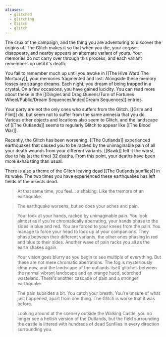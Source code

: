 ```yaml
---
aliases:
  - glitched
  - glitching
  - Glitch
  - glitch
---
```

The crux of the campaign, and the thing you are adventuring to discover the origins of. The Glitch makes it so that when you die, your corpse disappears, and nearby appears an alternate variant of yours. Your memories do not carry over through this process, and each variant remembers up until it's death.

You fail to remember much up until you awoke in [[The Hive Ward|The Mortuary]], your memories fragmented and lost. Alongside these memory losses are strange dreams. Each night, you dream of being trapped in a crystal. On a few occasions, you have gained lucidity. You can read more about these in the [[Dingies and Drag Queens/Turn of Fortunes Wheel/Public/Dream Sequences/index|Dream Sequences]] entries.

Your party are not the only ones who suffers from the Glitch. [[Grim and Flint]] do, but seem not to suffer from the same amnesia that you do. Various other objects and locations also seem to Glitch, and the landscape of [[The Outlands]] seems to regularly Glitch to appear like [[The Blood War]].

Recently, the Glitch has been worsening. [[The Outlands]] experienced earthquakes that caused you to be racked by the unimaginable pain of all your death wounds from your different variants. [[Bawk]] felt it the worst, due to his (at the time) 32 deaths. From this point, your deaths have been more exhausting than usual. 

There is also a theme of the Glitch leaving dead [[The Outlands|sunflies]] in its wake. The two times you have experienced these earthquakes has left fields of the insects dead.

> At that same time, you feel... a shaking. Like the tremors of an earthquake.

> The earthquake worsens, but so does your aches and pain.

> Your look at your hands, racked by unimaginable pain. You look almost as if you're chromatically aberrating, your hands phase to the sides in blue and red. You are forced to your knees from the pain. You manage to force your head to look up at your companions. They phase between their different variants, the other ones phasing in red and blue to their sides. Another wave of pain racks you all as the earth shakes again.

> Your vision goes blurry as you begin to see multiple of everything. But these are not mere chromatic aberrations. The fog is mysteriously clear now, and the landscape of the outlands itself glitches between the normal vibrant landscape and an orange hued, scorched wasteland. There's another cascade of pain and a stronger earthquake.

> The pain subsides a bit. You catch your breath. You're unsure of what just happened, apart from one thing. The Glitch is worse that it was before.

> Looking around at the scenery outside the Walking Castle, you no longer see a hellish version of the Outlands, but the field surrounding the castle is littered with hundreds of dead Sunflies in every direction surrounding you.